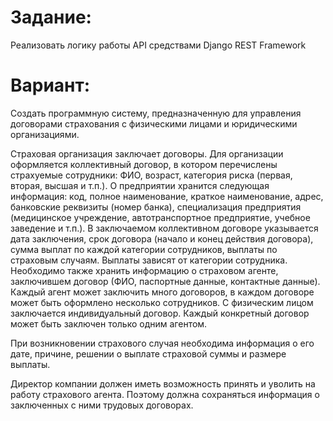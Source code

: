 # Задание:

Реализовать логику работы API средствами Django REST Framework

# Вариант:

Создать программную систему, предназначенную для управления договорами
страхования с физическими лицами и юридическими организациями.

Страховая организация заключает договоры. Для организации оформляется
коллективный договор, в котором перечислены страхуемые сотрудники: ФИО, возраст,
категория риска (первая, вторая, высшая и т.п.). О предприятии хранится следующая
информация: код, полное наименование, краткое наименование, адрес, банковские
реквизиты (номер банка), специализация предприятия (медицинское учреждение,
автотранспортное предприятие, учебное заведение и т.п.). В заключаемом коллективном
договоре указывается дата заключения, срок договора (начало и конец действия договора),
сумма выплат по каждой категории сотрудников, выплаты по страховым случаям.
Выплаты зависят от категории сотрудника. Необходимо также хранить информацию о
страховом агенте, заключившем договор (ФИО, паспортные данные, контактные данные).
Каждый агент может заключить много договоров, в каждом договоре может быть
оформлено несколько сотрудников. С физическим лицом заключается индивидуальный
договор. Каждый конкретный договор может быть заключен только одним агентом.

При возникновении страхового случая необходима информация о его дате,
причине, решении о выплате страховой суммы и размере выплаты.

Директор компании должен иметь возможность принять и уволить на работу
страхового агента. Поэтому должна сохраняться информация о заключенных с ними
трудовых договорах.